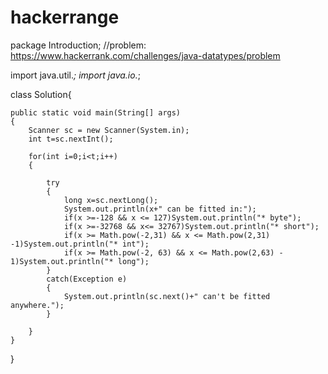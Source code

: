 # hackerrange

package Introduction;
//problem: https://www.hackerrank.com/challenges/java-datatypes/problem

import java.util.*;
import java.io.*;

class Solution{

    public static void main(String[] args)
    {
        Scanner sc = new Scanner(System.in);
        int t=sc.nextInt();

        for(int i=0;i<t;i++)
        {

            try
            {
                long x=sc.nextLong();
                System.out.println(x+" can be fitted in:");
                if(x >=-128 && x <= 127)System.out.println("* byte");
                if(x >=-32768 && x<= 32767)System.out.println("* short");
                if(x >= Math.pow(-2,31) && x <= Math.pow(2,31) -1)System.out.println("* int");
                if(x >= Math.pow(-2, 63) && x <= Math.pow(2,63) - 1)System.out.println("* long");
            }
            catch(Exception e)
            {
                System.out.println(sc.next()+" can't be fitted anywhere.");
            }

        }
    }
}
